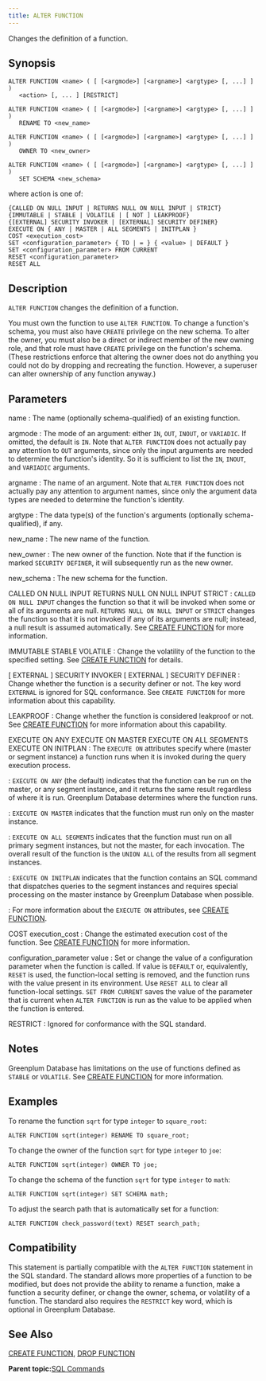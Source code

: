 ```yaml
---
title: ALTER FUNCTION 
---
```


Changes the definition of a function.

## <a id="section2"></a>Synopsis 

``` {#sql_command_synopsis}
ALTER FUNCTION <name> ( [ [<argmode>] [<argname>] <argtype> [, ...] ] ) 
   <action> [, ... ] [RESTRICT]

ALTER FUNCTION <name> ( [ [<argmode>] [<argname>] <argtype> [, ...] ] )
   RENAME TO <new_name>

ALTER FUNCTION <name> ( [ [<argmode>] [<argname>] <argtype> [, ...] ] ) 
   OWNER TO <new_owner>

ALTER FUNCTION <name> ( [ [<argmode>] [<argname>] <argtype> [, ...] ] ) 
   SET SCHEMA <new_schema>
```

where action is one of:

``` pre
{CALLED ON NULL INPUT | RETURNS NULL ON NULL INPUT | STRICT}
{IMMUTABLE | STABLE | VOLATILE | [ NOT ] LEAKPROOF}
{[EXTERNAL] SECURITY INVOKER | [EXTERNAL] SECURITY DEFINER}
EXECUTE ON { ANY | MASTER | ALL SEGMENTS | INITPLAN }
COST <execution_cost>
SET <configuration_parameter> { TO | = } { <value> | DEFAULT }
SET <configuration_parameter> FROM CURRENT
RESET <configuration_parameter>
RESET ALL
```

## <a id="section3"></a>Description 

`ALTER FUNCTION` changes the definition of a function.

You must own the function to use `ALTER FUNCTION`. To change a function's schema, you must also have `CREATE` privilege on the new schema. To alter the owner, you must also be a direct or indirect member of the new owning role, and that role must have `CREATE` privilege on the function's schema. \(These restrictions enforce that altering the owner does not do anything you could not do by dropping and recreating the function. However, a superuser can alter ownership of any function anyway.\)

## <a id="section4"></a>Parameters 

name
:   The name \(optionally schema-qualified\) of an existing function.

argmode
:   The mode of an argument: either `IN`, `OUT`, `INOUT`, or `VARIADIC`. If omitted, the default is `IN`. Note that `ALTER FUNCTION` does not actually pay any attention to `OUT` arguments, since only the input arguments are needed to determine the function's identity. So it is sufficient to list the `IN`, `INOUT`, and `VARIADIC` arguments.

argname
:   The name of an argument. Note that `ALTER FUNCTION` does not actually pay any attention to argument names, since only the argument data types are needed to determine the function's identity.

argtype
:   The data type\(s\) of the function's arguments \(optionally schema-qualified\), if any.

new\_name
:   The new name of the function.

new\_owner
:   The new owner of the function. Note that if the function is marked `SECURITY DEFINER`, it will subsequently run as the new owner.

new\_schema
:   The new schema for the function.

CALLED ON NULL INPUT
RETURNS NULL ON NULL INPUT
STRICT
:   `CALLED ON NULL INPUT` changes the function so that it will be invoked when some or all of its arguments are null. `RETURNS NULL ON NULL INPUT` or `STRICT` changes the function so that it is not invoked if any of its arguments are null; instead, a null result is assumed automatically. See [CREATE FUNCTION](CREATE_FUNCTION.html) for more information.

IMMUTABLE
STABLE
VOLATILE
:   Change the volatility of the function to the specified setting. See [CREATE FUNCTION](CREATE_FUNCTION.html) for details.

\[ EXTERNAL \] SECURITY INVOKER
\[ EXTERNAL \] SECURITY DEFINER
:   Change whether the function is a security definer or not. The key word `EXTERNAL` is ignored for SQL conformance. See `CREATE FUNCTION` for more information about this capability.

LEAKPROOF
:   Change whether the function is considered leakproof or not. See [CREATE FUNCTION](CREATE_FUNCTION.html) for more information about this capability.

EXECUTE ON ANY
EXECUTE ON MASTER
EXECUTE ON ALL SEGMENTS
EXECUTE ON INITPLAN
:   The `EXECUTE ON` attributes specify where \(master or segment instance\) a function runs when it is invoked during the query execution process.

:   `EXECUTE ON ANY` \(the default\) indicates that the function can be run on the master, or any segment instance, and it returns the same result regardless of where it is run. Greenplum Database determines where the function runs.

:   `EXECUTE ON MASTER` indicates that the function must run only on the master instance.

:   `EXECUTE ON ALL SEGMENTS` indicates that the function must run on all primary segment instances, but not the master, for each invocation. The overall result of the function is the `UNION ALL` of the results from all segment instances.

:   `EXECUTE ON INITPLAN` indicates that the function contains an SQL command that dispatches queries to the segment instances and requires special processing on the master instance by Greenplum Database when possible.

:   For more information about the `EXECUTE ON` attributes, see [CREATE FUNCTION](CREATE_FUNCTION.html).

COST execution\_cost
:   Change the estimated execution cost of the function. See [CREATE FUNCTION](CREATE_FUNCTION.html) for more information.

configuration\_parameter
value
:   Set or change the value of a configuration parameter when the function is called. If value is `DEFAULT` or, equivalently, `RESET` is used, the function-local setting is removed, and the function runs with the value present in its environment. Use `RESET ALL` to clear all function-local settings. `SET FROM CURRENT` saves the value of the parameter that is current when `ALTER FUNCTION` is run as the value to be applied when the function is entered.

RESTRICT
:   Ignored for conformance with the SQL standard.

## <a id="section5"></a>Notes 

Greenplum Database has limitations on the use of functions defined as `STABLE` or `VOLATILE`. See [CREATE FUNCTION](CREATE_FUNCTION.html) for more information.

## <a id="section6"></a>Examples 

To rename the function `sqrt` for type `integer` to `square_root`:

```
ALTER FUNCTION sqrt(integer) RENAME TO square_root;
```

To change the owner of the function `sqrt` for type `integer` to `joe`:

```
ALTER FUNCTION sqrt(integer) OWNER TO joe;
```

To change the schema of the function `sqrt` for type `integer` to `math`:

```
ALTER FUNCTION sqrt(integer) SET SCHEMA math;
```

To adjust the search path that is automatically set for a function:

```
ALTER FUNCTION check_password(text) RESET search_path;
```

## <a id="section7"></a>Compatibility 

This statement is partially compatible with the `ALTER FUNCTION` statement in the SQL standard. The standard allows more properties of a function to be modified, but does not provide the ability to rename a function, make a function a security definer, or change the owner, schema, or volatility of a function. The standard also requires the `RESTRICT` key word, which is optional in Greenplum Database.

## <a id="section8"></a>See Also 

[CREATE FUNCTION](CREATE_FUNCTION.html), [DROP FUNCTION](DROP_FUNCTION.html)

**Parent topic:**[SQL Commands](../sql_commands/sql_ref.html)

